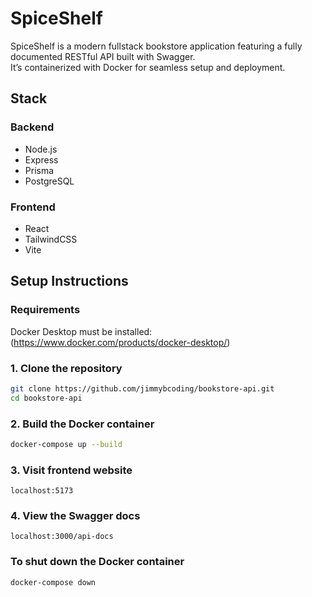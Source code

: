 # SpiceShelf
SpiceShelf is a modern fullstack bookstore application featuring a fully documented RESTful API built with Swagger.  
It’s containerized with Docker for seamless setup and deployment. 

## Stack
### Backend
- Node.js
- Express
- Prisma
- PostgreSQL

### Frontend
- React
- TailwindCSS
- Vite

## Setup Instructions
### Requirements
Docker Desktop must be installed: (https://www.docker.com/products/docker-desktop/)

### 1. Clone the repository
```bash
git clone https://github.com/jimmybcoding/bookstore-api.git
cd bookstore-api
```

### 2. Build the Docker container
```bash
docker-compose up --build
```

### 3. Visit frontend website
```
localhost:5173
```

### 4. View the Swagger docs
```
localhost:3000/api-docs
```

### To shut down the Docker container
```bash
docker-compose down
```





    